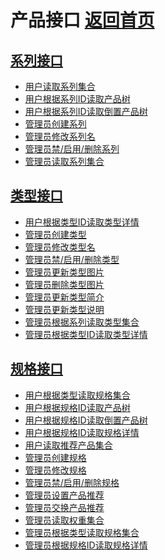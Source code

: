 # 产品接口 [返回首页](../index.md)

## [系列接口](product_series.md)
- [用户读取系列集合]()
- [用户根据系列ID读取产品树]()
- [用户根据系列ID读取倒置产品树]()
- [管理员创建系列]()
- [管理员修改系列名]()
- [管理员禁/启用/删除系列]()
- [管理员读取系列集合]()

## [类型接口](product_type.md)
- [用户根据类型ID读取类型详情]()
- [管理员创建类型]()
- [管理员修改类型名]()
- [管理员禁/启用/删除类型]()
- [管理员更新类型图片]()
- [管理员删除类型图片]()
- [管理员更新类型简介]()
- [管理员更新类型说明]()
- [管理员根据系列读取类型集合]()
- [管理员根据类型ID读取类型详情]()

## [规格接口](product_format.md)
- [用户根据类型读取规格集合]()
- [用户根据规格ID读取产品树]()
- [用户根据规格ID读取倒置产品树]()
- [用户根据规格ID读取规格详情]()
- [用户读取推荐产品集合]()
- [管理员创建规格]()
- [管理员修改规格]()
- [管理员禁/启用/删除规格]()
- [管理员设置产品推荐]()
- [管理员交换产品推荐]()
- [管理员读取权重集合]()
- [管理员根据类型读取规格集合]()
- [管理员根据规格ID读取规格详情]()